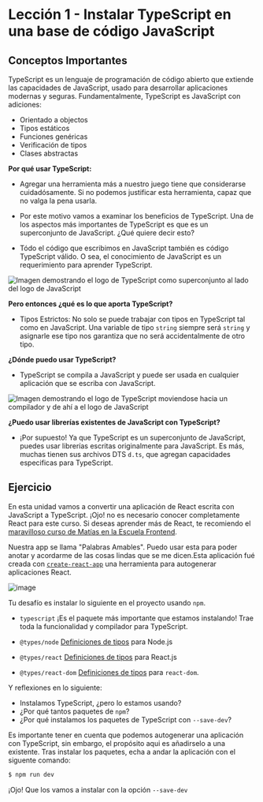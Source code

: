 # Lección 1 - Instalar TypeScript en una base de código JavaScript

## Conceptos Importantes

TypeScript es un lenguaje de programación de código abierto que extiende las capacidades de JavaScript, usado para desarrollar aplicaciones modernas y seguras. Fundamentalmente, TypeScript es JavaScript con adiciones:

- Orientado a objectos
- Tipos estáticos
- Funciones genéricas
- Verificación de tipos
- Clases abstractas

**Por qué usar TypeScript:**

- Agregar una herramienta más a nuestro juego tiene que considerarse cuidadósamente. Si no podemos justificar esta herramienta, capaz que no valga la pena usarla.

- Por este motivo vamos a examinar los beneficios de TypeScript. Una de los aspectos más importantes de TypeScript es que es un superconjunto de JavaScript. ¿Qué quiere decir esto?

- Tódo el código que escribimos en JavaScript también es código TypeScript válido. O sea, el conocimiento de JavaScript es un requerimiento para aprender TypeScript.

![Imagen demostrando el logo de TypeScript como superconjunto al lado del logo de JavaScript](https://user-images.githubusercontent.com/656318/170575087-a148f14b-f1b6-4c8d-b9e7-80db7acb7def.jpg)

**Pero entonces ¿qué es lo que aporta TypeScript?**

- Tipos Estrictos: No solo se puede trabajar con tipos en TypeScript tal como en JavaScript. Una variable de tipo `string` siempre será `string` y asignarle ese tipo nos garantiza que no será accidentalmente de otro tipo.

**¿Dónde puedo usar TypeScript?**

- TypeScript se compila a JavaScript y puede ser usada en cualquier aplicación que se escriba con JavaScript.

![Imagen demostrando el logo de TypeScript moviendose hacia un compilador y de ahí a el logo de JavaScript](https://user-images.githubusercontent.com/656318/151954144-faa78375-20f1-4d49-b7d6-fd09e784d562.png)

**¿Puedo usar librerías existentes de JavaScript con TypeScript?**

- ¡Por supuesto! Ya que TypeScript es un superconjunto de JavaScript, puedes usar librerías escritas originalmente para JavaScript. Es más, muchas tienen sus archivos DTS `d.ts`, que agregan capacidades especificas para TypeScript.


## Ejercicio

En esta unidad vamos a convertir una aplicación de React escrita con JavaScript a TypeScript. ¡Ojo! no es necesario conocer completamente React para este curso. Si deseas aprender más de React, te recomiendo el [maravilloso curso de Matías en la Escuela Frontend](https://www.escuelafrontend.com/react). 


Nuestra app se llama "Palabras Amables". Puedo usar esta para poder anotar y acordarme de las cosas lindas que se me dicen.Esta aplicación fué creada con [`create-react-app`](https://create-react-app.dev/) una herramienta para autogenerar aplicaciones React.

![image](https://user-images.githubusercontent.com/656318/152138927-8c031cef-a2b5-4d79-87e0-b028da9514c2.png)

Tu desafío es instalar lo siguiente en el proyecto usando `npm`.

- `typescript` ¡Es el paquete más importante que estamos instalando! Trae toda la funcionalidad y compilador para TypeScript.

- `@types/node` [Definiciones de tipos](https://github.com/ramonh/ts-course-draft/tree/main/leccion-00-como-funciona-typescript#puedo-usar-librer%C3%ADas-existentes-de-javascript-con-typescript) para Node.js

- `@types/react` [Definiciones de tipos](https://github.com/ramonh/ts-course-draft/tree/main/leccion-00-como-funciona-typescript#puedo-usar-librer%C3%ADas-existentes-de-javascript-con-typescript) para React.js

- `@types/react-dom` [Definiciones de tipos](https://github.com/ramonh/ts-course-draft/tree/main/leccion-00-como-funciona-typescript#puedo-usar-librer%C3%ADas-existentes-de-javascript-con-typescript) para `react-dom`.

Y reflexiones en lo siguiente: 

- Instalamos TypeScript, ¿pero lo estamos usando?
- ¿Por qué tantos paquetes de `npm`?
- ¿Por qué instalamos los paquetes de TypeScript con `--save-dev`?

Es importante tener en cuenta que podemos autogenerar una aplicación con TypeScript, sin embargo, el propósito aqui es añadirselo a una existente. Tras instalar los paquetes, echa a andar la aplicación con el siguente comando:

```bash
$ npm run dev
```

¡Ojo! Que los vamos a instalar con la opción `--save-dev`
